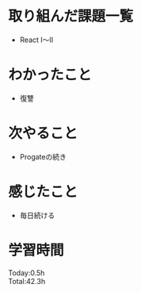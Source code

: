 # 取り組んだ課題一覧
- React I〜II
# わかったこと
- 復讐
# 次やること
- Progateの続き
# 感じたこと
- 毎日続ける
# 学習時間
Today:0.5h  
Total:42.3h

